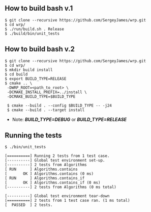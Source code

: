 ## How to build bash v.1
```
$ git clone --recursive https://github.com/SergeyJames/wrp.git
$ cd wrp/
$ ./run/build.sh . Release
$ ./build/bin/unit_tests
```

## How to build bash v.2
```
$ git clone --recursive https://github.com/SergeyJames/wrp.git
$ cd wrp/
$ mkdir build install
$ cd build
$ export BUILD_TYPE=RELEASE
$ cmake .. \
 -DWRP_ROOT=<path_to_root> \
 -DCMAKE_INSTALL_PREFIX=../install \
 -DCMAKE_BUILD_TYPE=$BUILD_TYPE

 $ cmake --build . --config $BUILD_TYPE -- -j24
 $ cmake --build . --target install
```
 * Note: ***BUILD_TYPE=DEBUG*** or ***BUILD_TYPE=RELEASE***

## Running the tests

```
$ ./bin/unit_tests
```
```
[==========] Running 2 tests from 1 test case.
[----------] Global test environment set-up.
[----------] 2 tests from Algorithms
[ RUN      ] Algorithms.contains
[       OK ] Algorithms.contains (0 ms)
[ RUN      ] Algorithms.contains_if
[       OK ] Algorithms.contains_if (0 ms)
[----------] 2 tests from Algorithms (0 ms total)

[----------] Global test environment tear-down
[==========] 2 tests from 1 test case ran. (1 ms total)
[  PASSED  ] 2 tests.

```